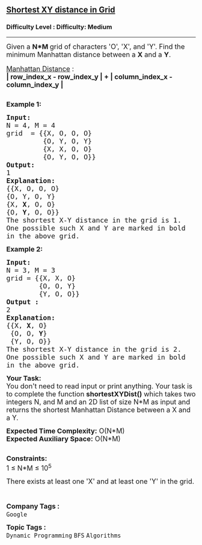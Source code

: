 <h2><a href="https://www.geeksforgeeks.org/problems/shortest-xy-distance-in-grid--170647/1?page=7&company=Google&sortBy=submissions">Shortest XY distance in Grid</a></h2><h3>Difficulty Level : Difficulty: Medium</h3><hr><div class="problems_problem_content__Xm_eO"><p><span style="font-size:18px">Given a <strong>N*M </strong>grid of characters 'O', 'X', and 'Y'. Find the minimum&nbsp;Manhattan&nbsp;distance between a&nbsp;<strong>X</strong> and a&nbsp;<strong>Y</strong>.</span><br>
<br>
<span style="font-size:18px"><u>Manhattan&nbsp;Distance</u> :<br>
<strong>| row_index_x - row_index_y | + | column_index_x - column_index_y |</strong></span></p>

<p><br>
<span style="font-size:18px"><strong>Example 1:</strong></span></p>

<pre><span style="font-size:18px"><strong>Input:
</strong>N = 4, M = 4
grid  = {{X, O, O, O}
         {O, Y, O, Y}
         {X, X, O, O}
         {O, Y, O, O}}</span>
<span style="font-size:18px"><strong>Output:
</strong>1
<strong>Explanation:</strong>
{{X, O, O, O}
{O, Y, O, Y}
{X, <strong>X</strong>, O, O}
{O, <strong>Y</strong>, O, O}}
The shortest X-Y distance in the grid is 1.
One possible such X and Y are marked in bold
in the above grid.</span></pre>

<p><span style="font-size:18px"><strong>Example 2:</strong></span></p>

<pre><span style="font-size:18px"><strong>Input:
</strong>N = 3, M = 3
grid = {{X, X, O}
        {O, O, Y}
        {Y, O, O}}
<strong>Output :</strong>
2</span>
<span style="font-size:18px"><strong>Explanation:</strong>
{{X, <strong>X</strong>, O}
 {O, O, <strong>Y</strong>}
 {Y, O, O}}</span>
<span style="font-size:18px">The shortest X-Y distance in the grid is 2.
One possible such X and Y are marked in bold
in the above grid.</span>
</pre>

<p><span style="font-size:18px"><strong>Your Task:&nbsp;&nbsp;</strong><br>
You don't need to read input or print anything. Your task is to complete the function <strong>shortestXYDist()</strong>&nbsp;which takes two integers N, and M and an 2D list of size N*M as input and returns the shortest Manhattan&nbsp;Distance between a X and a Y.</span></p>

<p><span style="font-size:18px"><strong>Expected Time Complexity:</strong>&nbsp;O(N*M)<br>
<strong>Expected Auxiliary Space:</strong>&nbsp;O(N*M)</span></p>

<p><br>
<span style="font-size:18px"><strong>Constraints:</strong><br>
1 ≤ N*M ≤ 10<sup>5</sup><sup>&nbsp;</sup></span></p>

<p><span style="font-size:18px">There exists at least one 'X' and at least one 'Y' in the grid.</span></p>

<p>&nbsp;</p>
</div><p><span style=font-size:18px><strong>Company Tags : </strong><br><code>Google</code>&nbsp;<br><p><span style=font-size:18px><strong>Topic Tags : </strong><br><code>Dynamic Programming</code>&nbsp;<code>BFS</code>&nbsp;<code>Algorithms</code>&nbsp;